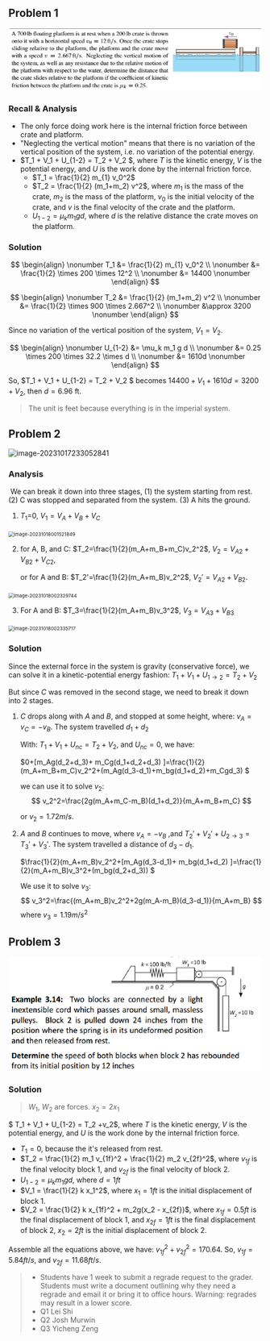 

## Problem 1

<div style="text-align:center">
  <img src="https://github.com/leishi23/Dynamics_TA/blob/main/Discussion_4_3_Sol/Screenshot%202023-10-17%20221446.png?raw=true" width="500"/>   
</div>


### Recall & Analysis

- The only force doing work here is the internal friction force between crate and platform. 
- "Neglecting the vertical motion" means that there is no variation of the vertical position of the system, i.e. no variation of the potential energy. 
- $T_1 + V_1 + U_{1-2} = T_2 + V_2 $, where $T$ is the kinetic energy, $V$ is the potential energy, and $U$ is the work done by the internal friction force.
  - $T_1 = \frac{1}{2} m_{1} v_0^2$
  - $T_2 = \frac{1}{2} (m_1+m_2) v^2$, where $m_1$ is the mass of the crate, $m_2$ is the mass of the platform, $v_0$ is the initial velocity of the crate, and $v$ is the final velocity of the crate and the platform.
  - $U_{1-2} = \mu_k m_1 g d$, where $d$ is the relative distance the crate moves on the platform.

### Solution
$$
\begin{align} \nonumber
  T_1 &= \frac{1}{2} m_{1} v_0^2 \\ \nonumber
&= \frac{1}{2} \times 200 \times 12^2 \\ \nonumber
&= 14400 \nonumber
\end{align}
$$

$$
\begin{align} \nonumber
  T_2 &= \frac{1}{2} (m_1+m_2) v^2 \\ \nonumber
&= \frac{1}{2} \times 900 \times 2.667^2 \\ \nonumber
&\approx 3200 \nonumber
\end{align}
$$

Since no variation of the vertical position of the system, $V_1 = V_2$.

$$
\begin{align} \nonumber
  U_{1-2} &= \mu_k m_1 g d \\ \nonumber
&= 0.25 \times 200 \times 32.2 \times d \\ \nonumber
&= 1610d \nonumber
\end{align}
$$

So, $T_1 + V_1 + U_{1-2} = T_2 + V_2 $ becomes $14400 + V_1 + 1610d = 3200 + V_2$, then $d = 6.96$ ft. 
> The unit is feet because everything is in the imperial system.


## Problem 2

![image-20231017233052841](C:\Users\23472\AppData\Roaming\Typora\typora-user-images\image-20231017233052841.png)

### Analysis

​	We can break it down into three stages, (1) the system starting from rest. (2) C was stopped and separated from the system. (3) A hits the ground.

1.  $T_1$=0, 	$V_1=V_A+V_B+V_C$

<img src="C:\Users\23472\AppData\Roaming\Typora\typora-user-images\image-20231018001521849.png" alt="image-20231018001521849" style="zoom: 67%;" />

2. for A, B, and C: $T_2=\frac{1}{2}(m_A+m_B+m_C)v_2^2$,	 $V_2=V_{A2}+V_{B2}+V_{C2}$, 

   or for A and B: $T_2'=\frac{1}{2}(m_A+m_B)v_2^2$,	 $V_2'=V_{A2}+V_{B2}$.

<img src="C:\Users\23472\AppData\Roaming\Typora\typora-user-images\image-20231018002329744.png" alt="image-20231018002329744" style="zoom:67%;" />

3. For A and B: $T_3=\frac{1}{2}(m_A+m_B)v_3^2$,	$V_3=V_{A3}+V_{B3}$

<img src="C:\Users\23472\AppData\Roaming\Typora\typora-user-images\image-20231018002335717.png" alt="image-20231018002335717" style="zoom:67%;" />

### Solution

Since the external force in the system is gravity (conservative force), we can solve it in a kinetic-potential energy fashion: $T_1+V_1+U_{1\rightarrow 2}=T_2+V_2$

But since $C$ was removed in the second stage, we need to break it down into 2 stages.

1. $C$ drops along with $A$ and $B$, and stopped at some height, where: $v_A = v_C = -v_B$. The system travelled $d_1+d_2$

   With: $T_1+V_1+U_{nc}=T_2+V_2$, and $U_{nc}=0$, we have:

   $0+[m_Ag(d_2+d_3)+ m_Cg(d_1+d_2+d_3) ]=\frac{1}{2}(m_A+m_B+m_C)v_2^2+(m_Ag(d_3-d_1)+m_bg(d_1+d_2)+m_Cgd_3) $

   we can use it to solve $v_2$:
   $$
   v_2^2=\frac{2g(m_A+m_C-m_B)(d_1+d_2)}{m_A+m_B+m_C}
   $$
   

   or $v_2=1.72m/s$.

2. $A$ and $B$ continues to move, where $v_A = -v_B$ ,and $T_2'+V_2'+U_{2\rightarrow 3}=T_3'+V_3'$. The system travelled a distance of $d_3-d_1$.

   $\frac{1}{2}(m_A+m_B)v_2^2+[m_Ag(d_3-d_1)+ m_bg(d_1+d_2) ]=\frac{1}{2}(m_A+m_B)v_3^2+(m_bg(d_2+d_3)) $

   We use it to solve $v_3$:
   $$
   v_3^2=\frac{(m_A+m_B)v_2^2+2g(m_A-m_B)(d_3-d_1)}{m_A+m_B}
   $$
   where $v_3=1.19m/s^2$

## Problem 3
<div style="text-align:center">
  <img src="https://github.com/leishi23/Dynamics_TA/blob/main/Discussion_4_3_Sol/Screenshot%202023-10-17%20230018.png?raw=true" width="500"/>   
</div>

### Solution
> $W_1$, $W_2$ are forces.
> $x_2 = 2x_1$

$ T_1 + V_1 + U_{1-2} = T_2 +v_2$, where $T$ is the kinetic energy, $V$ is the potential energy, and $U$ is the work done by the internal friction force.
  - $T_1 = 0$, because the it's released from rest.
  - $T_2 = \frac{1}{2} m_1 v_{1f}^2 + \frac{1}{2} m_2 v_{2f}^2$, where $v_{1f}$ is the final velocity block 1, and $v_{2f}$ is the final velocity of block 2.
  - $U_{1-2} = \mu_k m_1 g d$, where $d = 1ft$ 
  - $V_1 = \frac{1}{2} k x_1^2$, where $x_1 = 1ft$ is the initial displacement of block 1.
  - $V_2 = \frac{1}{2} k x_{1f}^2 + m_2g(x_2 - x_{2f})$, where $x_{1f} = 0.5ft$ is the final displacement of block 1, and $x_{2f} = 1ft$ is the final displacement of block 2, $x_2 = 2ft$ is the initial displacement of block 2.

Assemble all the equations above, we have: $v_{1f}^2 + v_{2f}^2 = 170.64$.
So, $v_{1f} = 5.84 ft/s$, and $v_{2f} = 11.68 ft/s$.

> - Students have 1 week to submit a regrade request to the grader.  Students must write a document outlining why they need a regrade and email it or bring it to office hours.  Warning: regrades may result in a lower score.
> - Q1 Lei Shi
> - Q2 Josh Murwin
> - Q3 Yicheng Zeng

